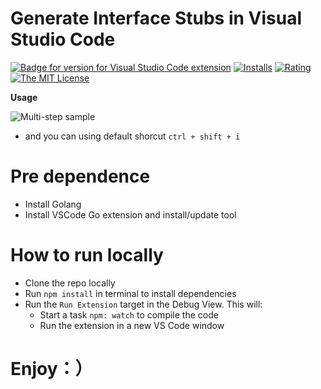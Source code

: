# Generate Interface Stubs in Visual Studio Code

[![Badge for version for Visual Studio Code extension](https://vsmarketplacebadge.apphb.com/version-short/clylia217.vs-goimplements.svg?color=blue&style=?style=for-the-badge&logo=visual-studio-code)](https://marketplace.visualstudio.com/items?itemName=clylia217.vs-goimplements&wt.mc_id=vscode-versionlens-gitlab) [![Installs](https://vsmarketplacebadge.apphb.com/installs-short/clylia217.vs-goimplements.svg?color=blue&style=flat-square)](https://marketplace.visualstudio.com/items?itemName=clylia217.vs-goimplements)
[![Rating](https://vsmarketplacebadge.apphb.com/rating-short/clylia217.vs-goimplements.svg?color=blue&style=flat-square)](https://marketplace.visualstudio.com/items?itemName=clylia217.vs-goimplements) [![The MIT License](https://img.shields.io/badge/license-MIT-orange.svg?color=blue&style=flat-square)](https://opensource.org/licenses/MIT)

**Usage**

![Multi-step sample](https://github.com/startdusk/vs-goimplements/blob/main/preview.gif)

- and you can using default shorcut `ctrl + shift + i`

# Pre dependence

- Install Golang
- Install VSCode Go extension and install/update tool

# How to run locally

- Clone the repo locally
- Run `npm install` in terminal to install dependencies
- Run the `Run Extension` target in the Debug View. This will:
  - Start a task `npm: watch` to compile the code
  - Run the extension in a new VS Code window

# Enjoy：）
